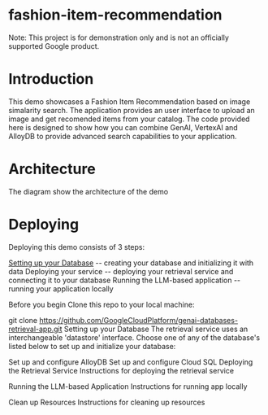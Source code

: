 # fashion-item-recommendation

Note: This project is for demonstration only and is not an officially supported Google product.

# Introduction

This demo showcases a Fashion Item Recommendation based on image simalarity search. The application provides an user interface to upload an image and get recomended items from your catalog. The code provided here is designed to show how you can combine GenAI, VertexAI and AlloyDB to provide advanced search capabilities to your application.

# Architecture

The diagram show the architecture of the demo

# Deploying

Deploying this demo consists of 3 steps:

[Setting up your Database](docs/alloydb.md) -- creating your database and initializing it with data
Deploying your service -- deploying your retrieval service and connecting it to your database
Running the LLM-based application -- running your application locally

Before you begin
Clone this repo to your local machine:

git clone https://github.com/GoogleCloudPlatform/genai-databases-retrieval-app.git
Setting up your Database
The retrieval service uses an interchangeable 'datastore' interface. Choose one of any of the database's listed below to set up and initialize your database:

Set up and configure AlloyDB
Set up and configure Cloud SQL
Deploying the Retrieval Service
Instructions for deploying the retrieval service

Running the LLM-based Application
Instructions for running app locally

Clean up Resources
Instructions for cleaning up resources



